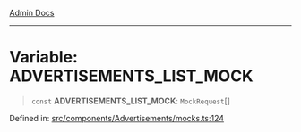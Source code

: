 [Admin Docs](/)

***

# Variable: ADVERTISEMENTS\_LIST\_MOCK

> `const` **ADVERTISEMENTS\_LIST\_MOCK**: `MockRequest`[]

Defined in: [src/components/Advertisements/mocks.ts:124](https://github.com/PalisadoesFoundation/talawa-admin/blob/main/src/components/Advertisements/mocks.ts#L124)
